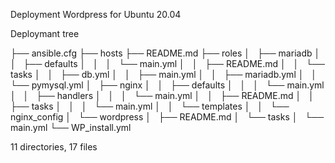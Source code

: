 
Deployment Wordpress for Ubuntu 20.04

Deploymant tree

├── ansible.cfg
├── hosts
├── README.md
├── roles
│   ├── mariadb
│   │   ├── defaults
│   │   │   └── main.yml
│   │   ├── README.md
│   │   └── tasks
│   │       ├── db.yml
│   │       ├── main.yml
│   │       ├── mariadb.yml
│   │       └── pymysql.yml
│   ├── nginx
│   │   ├── defaults
│   │   │   └── main.yml
│   │   ├── handlers
│   │   │   └── main.yml
│   │   ├── README.md
│   │   ├── tasks
│   │   │   └── main.yml
│   │   └── templates
│   │       └── nginx_config
│   └── wordpress
│       ├── README.md
│       └── tasks
│           └── main.yml
└── WP_install.yml

11 directories, 17 files

